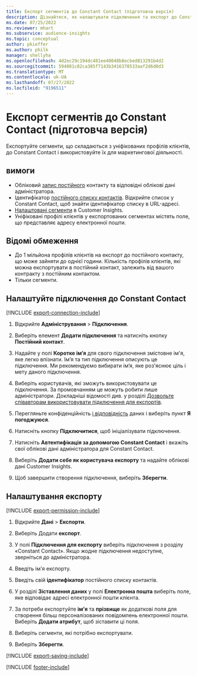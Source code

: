 ```yaml
---
title: Експорт сегментів до Constant Contact (підготовча версія)
description: Дізнайтеся, як налаштувати підключення та експорт до Constant Contact.
ms.date: 07/25/2022
ms.reviewer: mhart
ms.subservice: audience-insights
ms.topic: conceptual
author: pkieffer
ms.author: philk
manager: shellyha
ms.openlocfilehash: 4d2ec29c194dc481ee40048b8ecbed813291b4d2
ms.sourcegitcommit: 594081c82ca385f7143b3416378533aaf2d6d0d3
ms.translationtype: MT
ms.contentlocale: uk-UA
ms.lasthandoff: 07/27/2022
ms.locfileid: "9196511"
---
```

# <a name="export-segments-to-constant-contact-preview"></a>Експорт сегментів до Constant Contact (підготовча версія)

Експортуйте сегменти, що складаються з уніфікованих профілів клієнтів, до Constant Contact і використовуйте їх для маркетингової діяльності.

## <a name="prerequisites"></a>вимоги

- Обліковий [запис постійного](https://www.constantcontact.com/account-home) контакту та відповідні облікові дані адміністратора.
- Ідентифікатор [постійного списку контактів](https://app.constantcontact.com/pages/contacts/ui#lists). Відкрийте список у Constant Contact, щоб знайти ідентифікатор списку в URL-адресі.
- [Налаштовані сегменти](segments.md) в Customer Insights.
- Уніфіковані профілі клієнтів у експортованих сегментах містять поле, що представляє адресу електронної пошти.

## <a name="known-limitations"></a>Відомі обмеження

- До 1 мільйона профілів клієнтів на експорт до постійного контакту, що може зайняти до однієї години. Кількість профілів клієнтів, які можна експортувати в постійний контакт, залежить від вашого контракту з постійним контактом.
- Тільки сегменти.

## <a name="set-up-connection-to-constant-contact"></a>Налаштуйте підключення до Constant Contact

[!INCLUDE [export-connection-include](includes/export-connection-admn.md)]

1. Відкрийте **Адміністрування** > **Підключення**.

1. Виберіть елемент **Додати підключення** та натисніть кнопку **Постійний контакт**.

1. Надайте у полі **Коротке ім’я** для свого підключення змістовне ім'я, яке легко впізнати. Ім’я та тип підключення описують це підключення. Ми рекомендуємо вибирати ім’я, яке роз'яснює ціль і мету даного підключення.

1. Виберіть користувачів, які зможуть використовувати це підключення. За промовчанням це можуть робити лише адміністратори. Докладніші відомості див. у розділі [Дозвольте співавторам використовувати підключення для експортів](connections.md#allow-contributors-to-use-a-connection-for-exports).

1. Перегляньте конфіденційність [і відповідність](connections.md#data-privacy-and-compliance) даних і виберіть пункт **Я погоджуюся**.

1. Натисніть кнопку **Підключитися**, щоб ініціалізувати підключення.

1. Натисніть **Автентифікація за допомогою Constant Contact** і вкажіть свої облікові дані адміністратора для Constant Contact.

1. Виберіть **Додати себе як користувача експорту** та надайте облікові дані Customer Insights.

1. Щоб завершити створення підключення, виберіть **Зберегти**.

## <a name="configure-an-export"></a>Налаштування експорту

[!INCLUDE [export-permission-include](includes/export-permission.md)]

1. Відкрийте **Дані** > **Експорти**.

1. Виберіть Додати **експорт**.

1. У полі **Підключення для експорту** виберіть підключення з розділу «Constant Contact». Якщо жодне підключення недоступне, зверніться до адміністратора.

1. Введіть ім'я експорту.

1. Введіть свій **ідентифікатор** постійного списку контактів.

1. У розділі **Зіставлення даних** у полі **Електронна пошта** виберіть поле, яке відповідає адресі електронної пошти клієнта.

1. За потреби експортуйте **ім'я** та **прізвище** як додаткові поля для створення більш персоналізованих повідомлень електронної пошти. Виберіть **Додати атрибут**, щоб зіставити ці поля.

1. Виберіть сегменти, які потрібно експортувати.

1. Виберіть **Зберегти**.

[!INCLUDE [export-saving-include](includes/export-saving.md)]

[!INCLUDE [footer-include](includes/footer-banner.md)]
